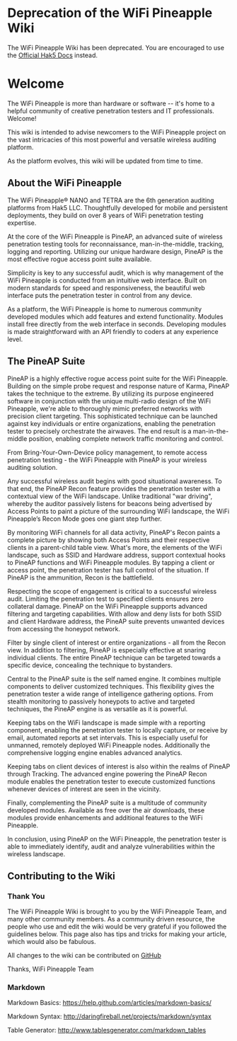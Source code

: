 # Deprecation of the WiFi Pineapple Wiki
The WiFi Pineapple Wiki has been deprecated. You are encouraged to use the [Official Hak5 Docs](https://docs.hak5.org) instead.

# Welcome

The WiFi Pineapple is more than hardware or software -- it's home to a helpful community of creative penetration testers and IT professionals. Welcome!

This wiki is intended to advise newcomers to the WiFi Pineapple project on the vast intricacies of this most powerful and versatile wireless auditing platform. 

As the platform evolves, this wiki will be updated from time to time.

## About the WiFi Pineapple

The WiFi Pineapple® NANO and TETRA are the 6th generation auditing platforms from Hak5 LLC. Thoughtfully developed for mobile and persistent deployments, they build on over 8 years of WiFi penetration testing expertise.

At the core of the WiFi Pineapple is PineAP, an advanced suite of wireless penetration testing tools for reconnaissance, man-in-the-middle, tracking, logging and reporting. Utilizing our unique hardware design, PineAP is the most effective rogue access point suite available.

Simplicity is key to any successful audit, which is why management of the WiFi Pineapple is conducted from an intuitive web interface. Built on modern standards for speed and responsiveness, the beautiful web interface puts the penetration tester in control from any device.

As a platform, the WiFi Pineapple is home to numerous community developed modules which add features and extend functionality. Modules install free directly from the web interface in seconds. Developing modules is made straightforward with an API friendly to coders at any experience level.

## The PineAP Suite

PineAP is a highly effective rogue access point suite for the WiFi Pineapple. Building on the simple probe request and response nature of Karma, PineAP takes the technique to the extreme. By utilizing its purpose engineered software in conjunction with the unique multi-radio design of the WiFi Pineapple, we're able to thoroughly mimic preferred networks with precision client targeting. This sophisticated technique can be launched against key individuals or entire organizations, enabling the penetration tester to precisely orchestrate the airwaves. The end result is a man-in-the-middle position, enabling complete network traffic monitoring and control.

From Bring-Your-Own-Device policy management, to remote access penetration testing - the WiFi Pineapple with PineAP is your wireless auditing solution.

Any successful wireless audit begins with good situational awareness. To that end, the PineAP Recon feature provides the penetration tester with a contextual view of the WiFi landscape. Unlike traditional "war driving", whereby the auditor passively listens for beacons being advertised by Access Points to paint a picture of the surrounding WiFi landscape, the WiFi Pineapple’s Recon Mode goes one giant step further.

By monitoring WiFi channels for all data activity, PineAP's Recon paints a complete picture by showing both Access Points and their respective clients in a parent-child table view. What's more, the elements of the WiFi landscape, such as SSID and Hardware address, support contextual hooks to PineAP functions and WiFi Pineapple modules. By tapping a client or access point, the penetration tester has full control of the situation. If PineAP is the ammunition, Recon is the battlefield.

Respecting the scope of engagement is critical to a successful wireless audit. Limiting the penetration test to specified clients ensures zero collateral damage. PineAP on the WiFi Pineapple supports advanced filtering and targeting capabilities. With allow and deny lists for both SSID and client Hardware address, the PineAP suite prevents unwanted devices from accessing the honeypot network.

Filter by single client of interest or entire organizations - all from the Recon view. In addition to filtering, PineAP is especially effective at snaring individual clients. The entire PineAP technique can be targeted towards a specific device, concealing the technique to bystanders.

Central to the PineAP suite is the self named engine. It combines multiple components to deliver customized techniques. This flexibility gives the penetration tester a wide range of intelligence gathering options. From stealth monitoring to passively honeypots to active and targeted techniques, the PineAP engine is as versatile as it is powerful.

Keeping tabs on the WiFi landscape is made simple with a reporting component, enabling the penetration tester to locally capture, or receive by email, automated reports at set intervals. This is especially useful for unmanned, remotely deployed WiFi Pineapple nodes. Additionally the comprehensive logging engine enables advanced analytics.

Keeping tabs on client devices of interest is also within the realms of PineAP through Tracking. The advanced engine powering the PineAP Recon module enables the penetration tester to execute customized functions whenever devices of interest are seen in the vicinity.

Finally, complementing the PineAP suite is a multitude of community developed modules. Available as free over the air downloads, these modules provide enhancements and additional features to the WiFi Pineapple.

In conclusion, using PineAP on the WiFi Pineapple, the penetration tester is able to immediately identify, audit and analyze vulnerabilities within the wireless landscape.

## Contributing to the Wiki

### Thank You
The WiFi Pineapple Wiki is brought to you by the WiFi Pineapple Team, and many other community members. As a community driven resource, the people who use and edit the wiki would be very grateful if you followed the guidelines below. This page also has tips and tricks for making your article, which would also be fabulous.

All changes to the wiki can be contributed on [GitHub](https://github.com/wifipineapple/wifipineapple-wiki)

Thanks,
WiFi Pineapple Team


### Markdown
Markdown Basics: https://help.github.com/articles/markdown-basics/

Markdown Syntax: http://daringfireball.net/projects/markdown/syntax

Table Generator: http://www.tablesgenerator.com/markdown_tables
